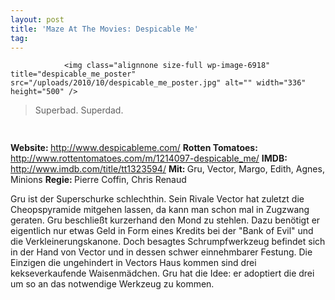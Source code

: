 ```yaml
---
layout: post
title: 'Maze At The Movies: Despicable Me'
tag: 
---
```



                <img class="alignnone size-full wp-image-6918" title="despicable_me_poster" src="/uploads/2010/10/despicable_me_poster.jpg" alt="" width="336" height="500" />
<blockquote>Superbad. Superdad.</blockquote>
<img class="alignnone size-full wp-image-5898" title="movie_review_5stars" src="/uploads/2010/02/movie_review_5stars.png" alt="" width="75" height="15" />
<p><strong> Website: </strong><a href="http://www.despicableme.com/"><a href="http://www.despicableme.com/">http://www.despicableme.com/</a></a>
<strong>Rotten Tomatoes: </strong><a href="http://www.rottentomatoes.com/m/1214097-despicable_me/"><a href="http://www.rottentomatoes.com/m/1214097-despicable_me/">http://www.rottentomatoes.com/m/1214097-despicable_me/</a></a>
<strong>IMDB: </strong><a href="http://www.imdb.com/title/tt1323594/"><a href="http://www.imdb.com/title/tt1323594/">http://www.imdb.com/title/tt1323594/</a></a>
<strong>Mit: </strong>Gru, Vector, Margo, Edith, Agnes, Minions
<strong>Regie: </strong>Pierre Coffin, Chris Renaud</p>
<p>Gru ist der Superschurke schlechthin. Sein Rivale Vector hat zuletzt die Cheopspyramide mitgehen lassen, da kann man schon mal in Zugzwang geraten. Gru beschließt kurzerhand den Mond zu stehlen. Dazu benötigt er eigentlich nur etwas Geld in Form eines Kredits bei der &quot;Bank of Evil&quot; und die Verkleinerungskanone. Doch besagtes Schrumpfwerkzeug befindet sich in der Hand von Vector und in dessen schwer einnehmbarer Festung. Die Einzigen die ungehindert in Vectors Haus kommen sind drei kekseverkaufende Waisenmädchen. Gru hat die Idee: er adoptiert die drei um so an das notwendige Werkzeug zu kommen.</p>
            
